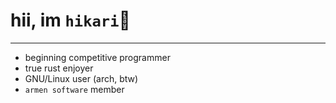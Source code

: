 # hii, im `hikari`🍄
---
- beginning competitive programmer
- true rust enjoyer
- GNU/Linux user (arch, btw)
- `armen software` member
